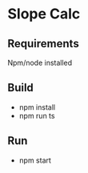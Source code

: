 # Slope Calc

## Requirements
Npm/node installed

## Build

* npm install
* npm run ts

## Run
* npm start
